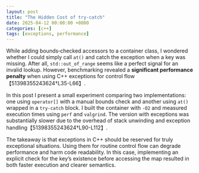```yaml
---
layout: post
title: "The Hidden Cost of try-catch"
date: 2025-04-12 00:00:00 +0800
categories: [c++]
tags: [exceptions, performance]
---
```


While adding bounds‑checked accessors to a container class, I wondered whether
I could simply call `at()` and catch the exception when a key was missing.
After all, `std::out_of_range` seems like a perfect signal for an invalid
lookup.  However, benchmarking revealed a **significant performance penalty**
when using C++ exceptions for control flow【51398355243624†L35-L66】.

In this post I present a small experiment comparing two implementations: one
using `operator[]` with a manual bounds check and another using `at()` wrapped
in a `try-catch` block.  I built the container with `-O2` and measured
execution times using `perf` and `valgrind`.  The version with exceptions was
substantially slower due to the overhead of stack unwinding and exception
handling【51398355243624†L90-L112】.

The takeaway is that exceptions in C++ should be reserved for truly
exceptional situations.  Using them for routine control flow can degrade
performance and harm code readability.  In this case, implementing an
explicit check for the key’s existence before accessing the map resulted in
both faster execution and clearer semantics.
